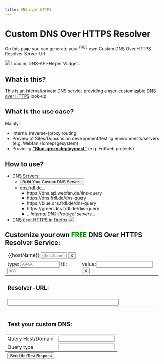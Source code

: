 ```yaml
---
title: DNS over HTTPS
---
```


# Custom DNS Over HTTPS Resolver
On this page you can generate your <sup class="language-plaintext badge badge-success">FREE</sup> own Custom DNS Over HTTPS Resolver Server-Url.

<div oc-lazy-load="['https://cdn.frdl.io/@frdl/components/angularjs/api.helper.dns-over-https.js']">
<div frdl-api-helper-dns-custom="https://dns.api.webfan.de/dns-query"><img src="https://cdn.frdl.io/@frdl/assets-misc/img/loading.gif" style="border:none;" />
	<span>Loading DNS-API-Helper Widget...</span>
	<div ng-cloak>
<h2>What is this?</h2>
<p>	
 This is an internal/private DNS service providing a <a onclick="location.hash='builder';">user-customizable</a> <a href="https://de.wikipedia.org/wiki/DNS_over_HTTPS" target="_blank">DNS over HTTPS</a> look-up.	
</p>	
<h2>What is the use case?</h2>
Mainly:
<ul>
	<li>Internal (reverse-)proxy routing</li>	
	<li>Preview of Sites/Domains on development/testing environments/servers (e.g. Webfan Homepagesystem)</li>
	<li>Providing <strong><a href="http://wfpu.de/docs/blue-green_deployment.pdf" target="blank">&quot;Blue-green deployment&quot;</a></strong> (e.g. Frdlweb projects)</li>
</ul>
	<a name="howto"></a>
<h2>How to use?</h2>	
<ul>	<li>DNS Servers:
		<ul>
			<li><button onclick="location.hash='builder';" class="btn-sm btn-success">Build Your Custom DNS Server...</button></li>
			<li><a href="javascript:;" onclick="$('#list.dns.frdl.de').removeClass('d-none');">dns.frdl.de...</a>
				<ul id="list.dns.frdl.de" class="d-none">
			<li>https://dns.api.webfan.de/dns-query</li>
			<li>https://dns.frdl.de/dns-query</li>
			<li>https://blue.dns.frdl.de/dns-query</li>
			<li>https://green.dns.frdl.de/dns-query</li>			
			<li>...<i>Internal DNS-Protocol servers...</i></li>
				</ul>	
			</li>
		</ul>
	</li>
		<li><a href="https://support.mozilla.org/de/kb/firefox-dns-über-https#" target="blank">DNS über HTTPS in Firefox</a> 
	<img src="https://cdn.frdl.io/@frdl/screenshots/doh-ff.png" style="max-width:364px;width:auto;height:auto;" /></li>
</ul>
	<a name="builder"></a>
	<h2>Customize your own <span style="color:green;">FREE</span> DNS Over HTTPS Resolver Service:</h2>
<table style="width:99%;">
  <thead ng-repeat="(hostName, records) in MyDNS">
	 <tr> 
      <td colspan="2">
		  <legend>
		  <span ng-bind="hostName" style="display:inline;">{{hostName}}</span> 
            <input style="max-width:84px;" ng-blur="changeZone(this.value, records, hostName, false )" type="text" placeholder="{{hostName}}">
		    <button class="btn-sm btn-danger" ng-click="removeRecord(hostName)">X</button>			  
		  </legend>
		 </td>
	 </tr>		  
  <tr ng-repeat="record in records track by $index">
    <td>
		type: <input  style="max-width:128px;" type="text"  placeholder="AAAA" ng-model="MyDNS
[hostName][$index][0]"> ttl: <input style="max-width:64px;" type="text" placeholder="900" ng-model="MyDNS
[hostName][$index][2]">
	  </td>
    <td>
		value:<input type="text" ng-model="MyDNS
[hostName][$index][1]">	  
		<button class="btn-sm btn-danger" ng-click="removeRecord(hostName, $index)">X</button>
	  </td>	  
  </tr>	  
  </thead>	
  <tbody>	
	<tr> 
    <td colspan="2"><h3>Resolver-URL:</h3></td>    
  </tr>	  
  <tr>   
    <td colspan="2">	
		<input type="text" readonly onclick="this.select()" ng-model="resolverUrl" style="width:75%;">	   
	  </td>
  </tr>	    
    </tbody>	    
  </table>
  
  
  <table style="width:99%;">
	 <thead>	
  <tr> 
    <td colspan="2"><h3>Test your custom DNS:</h3></td>    
  </tr>
	 </thead>	
  <tr>
    <td>Query Host/Domain</td>
    <td><input type="text" id="qname" ng-model="testRequest.qname"></td>
  </tr>
  <tr>
    <td>Query type</td>
    <td><input type="text" id="qtype" ng-model="testRequest.qtype"></td>
  </tr>
	
  <tfoot>
  <tr> 
    <td colspan="2"><button ng-click="clickTestLink()">Send the Test-Request</button></td>
  </tr>

  </tfoot>
</table>	
<a name="testresult"></a><pre ng-show="testResult" ng-bind-html="testResultJSON"></pre>

</div>	
</div>	
</div>	

   <script type="text/javascript" src="https://cdn.frdl.io/@frdl/components/frdl-plugs/frdlweb-legacy.js"></script>
   <script>
	window.angular.module('frdl.io', ['ui.router']).config(['$locationProvider', function($locationProvider) {
		
		
		$locationProvider.html5Mode({
			enabled : false,
			requireBase : true,
			rewriteLinks : true
		});
	}]);
</script>
